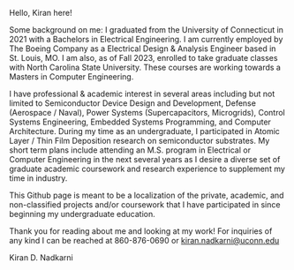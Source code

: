 Hello, Kiran here!

Some background on me: I graduated from the University of Connecticut in 2021 with a Bachelors in Electrical Engineering. I am currently employed by The Boeing Company as a Electrical Design & Analysis Engineer based in St. Louis, MO. I am also, as of Fall 2023, enrolled to take graduate classes with North Carolina State University. These courses are working towards a Masters in Computer Engineering.

I have professional & academic interest in several areas including but not limited to Semiconductor Device Design and Development, Defense (Aerospace / Naval), Power Systems (Supercapacitors, Microgrids), Control Systems Engineering, Embedded Systems Programming, and Computer Architecture. During my time as an undergraduate, I participated in Atomic Layer / Thin Film Deposition research on semiconductor substrates. My short term plans include attending an M.S. program in Electrical or Computer Engineering in the next several years as I desire a diverse set of graduate academic coursework and research experience to supplement my time in industry.  

This Github page is meant to be a localization of the private, academic, and non-classified projects and/or coursework that I have participated in since beginning my undergraduate education. 

Thank you for reading about me and looking at my work! For inquiries of any kind I can be reached at 860-876-0690 or kiran.nadkarni@uconn.edu 

Kiran D. Nadkarni
